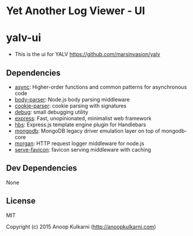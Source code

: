 # Yet Another Log Viewer - UI
# yalv-ui

- This is the ui for YALV https://github.com/marsinvasion/yalv






## Dependencies

- [async](https://github.com/git+https:/): Higher-order functions and common patterns for asynchronous code
- [body-parser](https://github.com/git+https:/): Node.js body parsing middleware
- [cookie-parser](https://github.com/git+https:/): cookie parsing with signatures
- [debug](https://github.com/visionmedia/debug): small debugging utility
- [express](https://github.com/git+https:/): Fast, unopinionated, minimalist web framework
- [hbs](https://github.com/donpark/hbs): Express.js template engine plugin for Handlebars
- [mongodb](https://github.com/mongodb/node-mongodb-native): MongoDB legacy driver emulation layer on top of mongodb-core
- [morgan](https://github.com/git+https:/): HTTP request logger middleware for node.js
- [serve-favicon](https://github.com/git+https:/): favicon serving middleware with caching

## Dev Dependencies

None

## License

MIT

Copyright (c) 2015 Anoop Kulkarni (http://anoopkulkarni.com)

